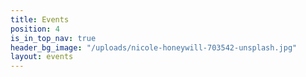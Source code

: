 ```yaml
---
title: Events
position: 4
is_in_top_nav: true
header_bg_image: "/uploads/nicole-honeywill-703542-unsplash.jpg"
layout: events
---
```



